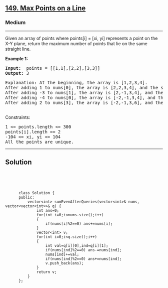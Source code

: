 
<h2><a href="https://leetcode.com/problems/sum-of-even-numbers-after-queries/">149. Max Points on a Line</a></h2>
<h3>Medium</h3>
<hr>
<div><p>
 Given an array of points where points[i] = [xi, yi] represents a point on the X-Y plane, return the maximum number of points that lie on the same straight line.
</p>


<p><strong>Example 1:</strong></p>
<pre><strong>Input:</strong>  points = [[1,1],[2,2],[3,3]]
<strong>Output:</strong> 3
</pre>
<pre>
Explanation: At the beginning, the array is [1,2,3,4].
After adding 1 to nums[0], the array is [2,2,3,4], and the sum of even values is 2 + 2 + 4 = 8.
After adding -3 to nums[1], the array is [2,-1,3,4], and the sum of even values is 2 + 4 = 6.
After adding -4 to nums[0], the array is [-2,-1,3,4], and the sum of even values is -2 + 4 = 2.
After adding 2 to nums[3], the array is [-2,-1,3,6], and the sum of even values is -2 + 6 = 4.
  </pre>

 

Constraints:
<pre>
1 <= points.length <= 300
points[i].length == 2
-104 <= xi, yi <= 104
All the points are unique.
</pre>
<hr>
 <h2><strong><b>Solution</b></strong></h2>
 <br>
 <pre>
 
          class Solution {
          public:
              vector<int> sumEvenAfterQueries(vector<int>& nums, vector<vector<int>>& q) {
                  int ans=0;
                  for(int i=0;i<nums.size();i++)
                  {
                      if(nums[i]%2==0) ans+=nums[i];
                  }
                  vector<int> v;
                  for(int i=0;i<q.size();i++)
                  {
                      int val=q[i][0],ind=q[i][1];
                      if(nums[ind]%2==0) ans-=nums[ind];
                      nums[ind]+=val;
                      if(nums[ind]%2==0) ans+=nums[ind];
                      v.push_back(ans);
                  }
                  return v;
              }
          };
          
 </pre>

